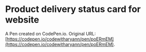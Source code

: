 # Product delivery status card for website

A Pen created on CodePen.io. Original URL: [https://codepen.io/codewitharyann/pen/poERmEM](https://codepen.io/codewitharyann/pen/poERmEM).

